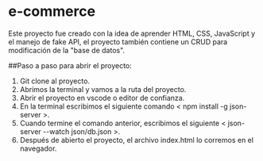 # e-commerce

Este proyecto fue creado con la idea de aprender HTML, CSS, JavaScript y el manejo de fake API, el proyecto también contiene un CRUD para modificación de la "base de datos".

##Paso a paso para abrir el proyecto: 
  1. Git clone al proyecto.
  2. Abrimos la terminal y vamos a la ruta del proyecto.
  3. Abrir el proyecto en vscode o editor de confianza.
  4. En la terminal escribimos el siguiente comando < npm install -g json-server >.
  5. Cuando termine el comando anterior, escribimos el siguiente < json-server --watch json/db.json >.
  7. Después de abierto el proyecto, el archivo index.html lo corremos en el navegador.
